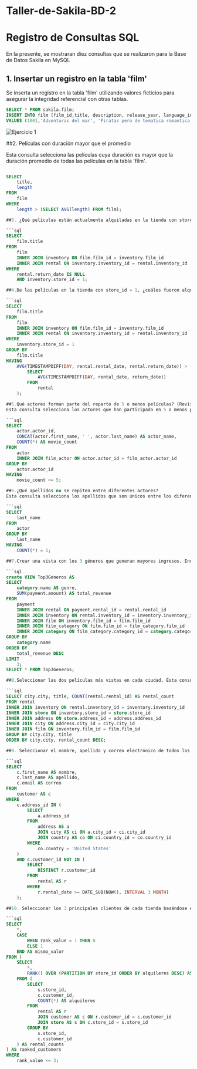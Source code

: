 # Taller-de-Sakila-BD-2
# Registro de Consultas SQL
En la presente, se mostraran diez consultas que se realizaron para la Base de Datos Sakila en MySQL

## 1. Insertar un registro en la tabla 'film'

Se inserta un registro en la tabla 'film' utilizando valores ficticios para asegurar la integridad referencial con otras tablas.

```sql
SELECT * FROM sakila.film;
INSERT INTO film (film_id,title, description, release_year, language_id, original_language_id, rental_duration, rental_rate, length, replacement_cost, rating, special_features, last_update)
VALUES (1001,'Adventuras del mar', 'Piratas pero de tematica romantica', 2002, 6, NULL, 10, 4.30, 113, 10.79, 'R', 'Trailers,Deleted Scenes,2007-03-14 05:30:42');
```
![Ejercicio 1](https://github.com/DiferTK/Taller-de-Sakila-BD-2/assets/154281253/296788e7-7dd7-4ef2-baae-a1897136675b)

##2. Películas con duración mayor que el promedio

Esta consulta selecciona las películas cuya duración es mayor que la duración promedio de todas las películas en la tabla 'film'.
```sql

SELECT 
    title,
    length
FROM 
    film
WHERE 
    length > (SELECT AVG(length) FROM film);

##3. ¿Qué películas están actualmente alquiladas en la tienda con store_id = 1?

```sql
SELECT 
    film.title 
FROM 
    film 
    INNER JOIN inventory ON film.film_id = inventory.film_id 
    INNER JOIN rental ON inventory.inventory_id = rental.inventory_id 
WHERE 
    rental.return_date IS NULL 
    AND inventory.store_id = 1;

##4.De las películas en la tienda con store_id = 1, ¿cuáles fueron alquiladas por un período más largo que el período de alquiler promedio?

```sql
SELECT 
    film.title
FROM 
    film
    INNER JOIN inventory ON film.film_id = inventory.film_id
    INNER JOIN rental ON inventory.inventory_id = rental.inventory_id
WHERE 
    inventory.store_id = 1
GROUP BY 
    film.title
HAVING 
    AVG(TIMESTAMPDIFF(DAY, rental.rental_date, rental.return_date)) > (
        SELECT 
            AVG(TIMESTAMPDIFF(DAY, rental_date, return_date))
        FROM 
            rental
    );

##5.Qué actores forman parte del reparto de 5 o menos películas? (Revisar)
Esta consulta selecciona los actores que han participado en 5 o menos películas

```sql
SELECT 
    actor.actor_id,
    CONCAT(actor.first_name, ' ', actor.last_name) AS actor_name,
    COUNT(*) AS movie_count
FROM 
    actor
    INNER JOIN film_actor ON actor.actor_id = film_actor.actor_id
GROUP BY 
    actor.actor_id
HAVING 
    movie_count <= 5;

##6.¿Qué apellidos no se repiten entre diferentes actores?
Esta consulta selecciona los apellidos que son únicos entre los diferentes actores en la tabla 'actor'

```sql
SELECT 
    last_name
FROM 
    actor
GROUP BY 
    last_name
HAVING 
    COUNT(*) = 1;

##7.Crear una vista con los 3 géneros que generan mayores ingresos. Enumérelos en orden descendente, considerando el campo 'amount' de la tabla de pagos para el cálculo. 

```sql
create VIEW Top3Generos AS
SELECT 
    category.name AS genre,
    SUM(payment.amount) AS total_revenue
FROM 
    payment
    INNER JOIN rental ON payment.rental_id = rental.rental_id
    INNER JOIN inventory ON rental.inventory_id = inventory.inventory_id
    INNER JOIN film ON inventory.film_id = film.film_id
    INNER JOIN film_category ON film.film_id = film_category.film_id
    INNER JOIN category ON film_category.category_id = category.category_id
GROUP BY 
    category.name
ORDER BY 
    total_revenue DESC
LIMIT 
    3;
SELECT * FROM Top3Generos;

##8.Seleccionar las dos películas más vistas en cada ciudad. Esta consulta selecciona las dos películas más vistas en cada ciudad, mostrando el nombre de la ciudad, el título de la película y el recuento de alquileres. ERROR

```sql
SELECT city.city, title, COUNT(rental.rental_id) AS rental_count
FROM rental
INNER JOIN inventory ON rental.inventory_id = inventory.inventory_id
INNER JOIN store ON inventory.store_id = store.store_id
INNER JOIN address ON store.address_id = address.address_id
INNER JOIN city ON address.city_id = city.city_id
INNER JOIN film ON inventory.film_id = film.film_id
GROUP BY city.city, title
ORDER BY city.city, rental_count DESC;

##9. Seleccionar el nombre, apellido y correo electrónico de todos los clientes de Estados Unidos que no hayan alquilado ninguna película en los últimos tres meses

```sql
SELECT 
    c.first_name AS nombre,
    c.last_name AS apellido,
    c.email AS correo
FROM 
    customer AS c
WHERE 
    c.address_id IN (
        SELECT 
            a.address_id
        FROM 
            address AS a
            JOIN city AS ci ON a.city_id = ci.city_id
            JOIN country AS co ON ci.country_id = co.country_id
        WHERE 
            co.country = 'United States'
    )
    AND c.customer_id NOT IN (
        SELECT 
            DISTINCT r.customer_id
        FROM 
            rental AS r
        WHERE 
            r.rental_date >= DATE_SUB(NOW(), INTERVAL 3 MONTH)
    );

##10. Seleccionar los 3 principales clientes de cada tienda basándose en el número de alquileres realizados. Utilice las funciones Rank, Dense_Rank y Row_Number, y cree un campo booleano adicional que indique los registros donde estas tres funciones devuelvan el mismo valor (0) y los registros donde estas tres funciones no devuelvan el mismo valor (1).

```sql
SELECT 
    *,
    CASE 
        WHEN rank_value = 1 THEN 0
        ELSE 1
    END AS mismo_valor
FROM (
    SELECT 
        *,
        RANK() OVER (PARTITION BY store_id ORDER BY alquileres DESC) AS rank_value
    FROM (
        SELECT 
            s.store_id,
            c.customer_id,
            COUNT(*) AS alquileres
        FROM 
            rental AS r
            JOIN customer AS c ON r.customer_id = c.customer_id
            JOIN store AS s ON c.store_id = s.store_id
        GROUP BY 
            s.store_id,
            c.customer_id
    ) AS rental_counts
) AS ranked_customers
WHERE 
    rank_value <= 3;
